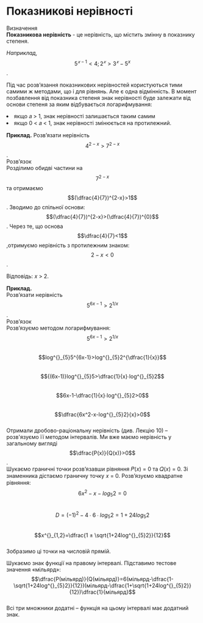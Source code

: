 # Показникові нерівності

<div class="space">
<div class="eoz-wrap">
<span class="eoz">Визначення</span>
<div class="eoz-text">
<b> Показникова нерівність</b> - це нерівність, що містить змінну в показнику степеня.
</div>
</div>
</div>          


    
*Наприклад,*$$5^{𝑥−1} < 4; 2^𝑥 > 3^𝑥 −5^x$$      .

Під час розв’язання показникових нерівностей користуються тими самими ж методами, що і для
рівнянь. Але є одна відмінність. В момент позбавлення від показника степеня знак нерівності буде
залежати від основи степеня за яким відбувається логарифмування:
<li>якщо 𝑎 > 1, знак нерівності залишається таким самим</li>   
<li>якщо 0 < 𝑎 < 1, знак нерівності змінюється на протилежний.</li>

<b>Приклад.</b> 
Розв’язати нерівність $$4^{2-x}>7^{2-x}$$.      
Розв’язок       
Розділимо обидві частини на $$7^{2-x}$$ та отримаємо $$(\dfrac{4}{7})^{2-x}>1$$. Зводимо до спільної основи:$$(\dfrac{4}{7})^{2-x}>(\dfrac{4}{7})^{0}$$. Через те, що основа $$\dfrac{4}{7}<1$$,отримуємо нерівність з протилежним знаком:$$2-x<0$$.       
<!----picture---->
Відповідь: 𝑥 > 2.  

<b>Приклад.</b>     
Розв’язати нерівність $$5^{6x-1}>2^{1/x}$$.     
Розв’язок       
Розв’язуємо методом логарифмування:     
$$5^{6x-1}>2^{1/x} $$               
$$log^{}_{5}5^{6x-1}>log^{}_{5}2^{\dfrac{1}{x}}$$       
$${(6x-1)}log^{}_{5}5>\dfrac{1}{x}∙log^{}_{5}2$$      
$$6x-1-\dfrac{1}{x}∙log^{}_{5}2>0$$         
$$\dfrac{6x^2-x-log^{}_{5}2}{x}>0$$     
Отримали дробово-раціональну нерівність (див. Лекцію 10) – розв'язуємо її методом інтервалів.
Ми вже маємо нерівність у загальному вигляді $$\dfrac{P(x)}{Q(x)}>0$$.       
Шукаємо граничні точки розв’язавши рівняння 𝑃(𝑥) = 0 та 𝑄(𝑥) = 0. Зі знаменника дістаємо
граничну точку 𝑥 = 0. Розв’язуємо квадратне рівняння:      
$$6x^2-x-log^{}_{5}2=0$$        
$$D=(-1)^2-4∙6∙log^{}_{5}2=1+24log^{}_{5}2$$        
$$x^{}_{1,2}=\dfrac{1 ± \sqrt{1+24log^{}_{5}2}}{12}$$       
Зобразимо ці точки на числовій прямій.      
<!---picture---->       
Шукаємо знак функції на правому інтервалі. Підставимо тестове значення «мільярд»:         
$$\dfrac{P(мільярд)}{Q(мільярд)}=6(мільярд-\dfrac{1-\sqrt{1+24log^{}_{5}2}}{12})(мільярд-\dfrac{1+\sqrt{1+24log^{}_{5}2}}{12})\dfrac{1}{мільярд}$$          
Всі три множники додатні – функція на цьому інтервалі має додатний знак.